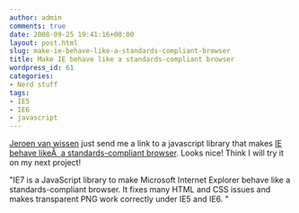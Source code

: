 ```yaml
---
author: admin
comments: true
date: 2008-09-25 19:41:16+00:00
layout: post.html
slug: make-ie-behave-like-a-standards-compliant-browser
title: Make IE behave like a standards-compliant browser
wordpress_id: 61
categories:
- Nerd stuff
tags:
- IE5
- IE6
- javascript
---
```


[Jeroen van wissen](http://www.jeroenvanwissen.nl) just send me a link to a javascript library that makes [IE behave likeÂ  a standards-compliant browser](http://code.google.com/p/ie7-js/). Looks nice! Think I will try it on my next project!

"IE7 is a JavaScript library to make Microsoft Internet Explorer behave like a standards-compliant browser. It fixes many HTML and CSS issues and makes transparent PNG work correctly under IE5 and IE6. "
